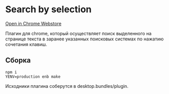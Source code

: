 # Search by selection
[Open in Chrome Webstore](https://chrome.google.com/webstore/detail/search-by-selection/dghffoppobdcodcmbclkfofeapdaleka)

Плагин для chrome, который осуществляет поиск выделенного на странице текста в заранее указанных поисковых системах по
нажатию сочетания клавиш.

## Сборка
````
npm i
YENV=production enb make
````
Исходники плагина соберутся в desktop.bundles/plugin.
